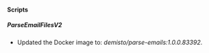 
#### Scripts
##### ParseEmailFilesV2
- Updated the Docker image to: *demisto/parse-emails:1.0.0.83392*.